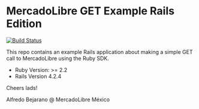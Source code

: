 # MercadoLibre GET Example Rails Edition
[![Build Status](https://travis-ci.org/AlfredoBejarano/MercadoLibre-Ruby-SDK-Example-Rails-Edition.svg?branch=master)](https://travis-ci.org/AlfredoBejarano/MercadoLibre-Ruby-SDK-Example-Rails-Edition)

This repo contains an example Rails application about making a simple GET call to MercadoLibre using the Ruby SDK.

 - Ruby Version:  >= 2.2
 - Rails Version 4.2.4

Cheers lads!

Alfredo Bejarano @ MercadoLibre México
